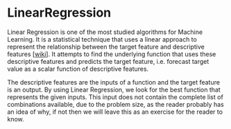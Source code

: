 # LinearRegression

Linear Regression is one of the most studied algorithms for Machine Learning. It is a statistical technique that uses a linear approach to represent the relationship between the target feature and descriptive features [[wiki](https://en.wikipedia.org/wiki/Linear_regression)]. It attempts to find the underlying function that uses these descriptive features and predicts the target feature, i.e. forecast target value as a scalar function of descriptive features.

The descriptive features are the inputs of a function and the target feature is an output. By using Linear Regression, we look for the best function that represents the given inputs. This input does not contain the complete list of combinations available, due to the problem size, as the reader probably has an idea of why, if not then we will leave this as an exercise for the reader to know. 
